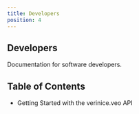 ```yaml
---
title: Developers
position: 4
---
```


## Developers

Documentation for software developers.

## Table of Contents

* <DocLink to="/Developers/1_Getting-Started">Getting Started with the verinice.veo API</DocLink>